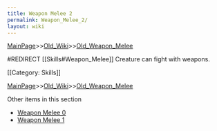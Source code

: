 ```yaml
---
title: Weapon Melee 2
permalink: Weapon_Melee_2/
layout: wiki
---
```


[MainPage](/keeperrl_wiki/ "wikilink")>>[Old_Wiki](/keeperrl_wiki/Old_Wiki "wikilink")>>[Old_Weapon_Melee](/keeperrl_wiki/Old_Weapon_Melee "wikilink")

#REDIRECT [[Skills#Weapon_Melee]]
Creature can fight with weapons.

[[Category: Skills]]

[MainPage](/keeperrl_wiki/ "wikilink")>>[Old_Wiki](/keeperrl_wiki/Old_Wiki "wikilink")>>[Old_Weapon_Melee](/keeperrl_wiki/Old_Weapon_Melee "wikilink")

Other items in this section
-    [Weapon Melee 0](/keeperrl_wiki/Weapon_Melee_0 "wikilink")
-    [Weapon Melee 1](/keeperrl_wiki/Weapon_Melee_1 "wikilink")
